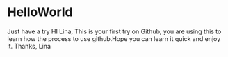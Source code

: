 # HelloWorld
Just have a try
HI Lina,
This is your first try on Github, you are using this to learn how the process to use github.Hope you can learn it quick and enjoy it.
Thanks,
Lina
